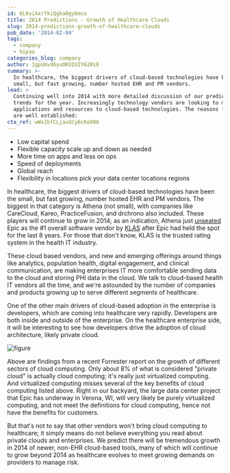```yaml
---
id: 6L6viXxrYkiQgkaOgy6mco
title: 2014 Predictions - Growth of Healthcare Clouds
slug: 2014-predictions-growth-of-healthcare-clouds
pub_date: '2014-02-04'
tags:
  - company
  - hipaa
categories_blog: company
author: 1gpUmvd6yuOKUIUIY620i0
summary: >-
  In healthcare, the biggest drivers of cloud-based technologies have been the
  small, but fast growing, number hosted EHR and PM vendors.
lead: >
  Continuing well into 2014 with more detailed discussion of our predicted
  trends for the year. Increasingly technology vendors are looking to move
  applications and resources to cloud-based technologies. The reasons for cloud
  are well established:
cta_ref: wWsIbfCLjasGCy6cKeO86
---
```

- Low capital spend
- Flexible capacity scale up and down as needed
- More time on apps and less on ops
- Speed of deployments
- Global reach
- Flexibility in locations pick your data center locations regions

In healthcare, the biggest drivers of cloud-based technologies have been the small, but fast growing, number hosted EHR and PM vendors. The biggest in that category is Athena (not small), with companies like CareCloud, Kareo, PracticeFusion, and drchrono also included. These players will continue to grow in 2014; as an indication, Athena just [unseated](http://news.athenahealth.com/Press-Releases/athenahealth-Earns-Top-Best-in-KLAS-Recognition-for-its-Cloud-Based-Services-Ranking-as-1-Overal-c4d.aspx) Epic as the #1 overall software vendor by [KLAS](http://www.klasresearch.com/) after Epic had held the spot for the last 8 years. For those that don't know, KLAS is the trusted rating system in the health IT industry.

These cloud based vendors, and new and emerging offerings around things like analytics, population health, digital engagement, and clinical communication, are making enterprises IT more comfortable sending data to the cloud and storing PHI data in the cloud. We talk to cloud-based health IT vendors all the time, and we're astounded by the number of companies and products growing up to serve different segments of healthcare.

One of the other main drivers of cloud-based adoption in the enterprise is developers, which are coming into healthcare very rapidly. Developers are both inside and outside of the enterprise. On the healthcare enterprise side, it will be interesting to see how developers drive the adoption of cloud architecture, likely private cloud.

![figure](/assets/articles/blog/chart.png)

Above are findings from a recent Forrester report on the growth of different sectors of cloud computing. Only about 8% of what is considered "private cloud" is actually cloud computing; it's really just virtualized computing. And virtualized computing misses several of the key benefits of cloud computing listed above. Right in our backyard, the large data center project that Epic has underway in Verona, WI, will very likely be purely virtualized computing, and not meet the definitions for cloud computing, hence not have the benefits for customers.

But that's not to say that other vendors won't bring cloud computing to healthcare; it simply means do not believe everything you read about private clouds and enterprises. We predict there will be tremendous growth in 2014 of newer, non-EHR cloud-based tools, many of which will continue to grow beyond 2014 as healthcare evolves to meet growing demands on providers to manage risk.


  